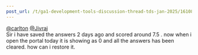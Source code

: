 ```yaml
---
post_url: /t/ga1-development-tools-discussion-thread-tds-jan-2025/161083/65
---
```

[@carlton](/u/carlton) [@Jivraj](/u/jivraj)  
Sir i have saved the answers 2 days ago and scored around 7.5 . now when i open the portal today it is showing as 0 and all the answers has been cleared. how can i restore it.